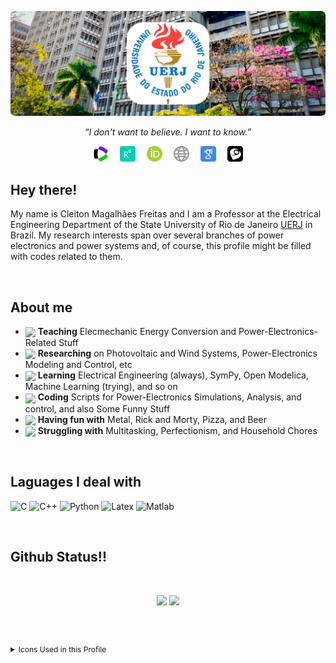 
[![Header](https://github.com/cleitoncmf/cleitoncmf/blob/master/Images/banner_uerj_2024_3.svg "Header")](http://www.eng.uerj.br/deptos/mostra_prof.php?id=338&print=1)




<!-- <p align="center">
  <i>“I don't want to believe. I want to know.”</i>

  <p align="center">
    <a href=https://www.researchgate.net/profile/Cleiton_Freitas alt="Research Gate"><img src=https://github.com/cleitoncmf/cleitoncmf/blob/master/Images/ResearchGate25x25.svg></a>
    <a href=https://www.mendeley.com/profiles/cleiton-freitas3/ alt="Mendeley"><img src=https://github.com/cleitoncmf/cleitoncmf/blob/master/Images/Mendeley25x25.svg></a>
    <a href=https://scholar.google.com.br/citations?user=Nq_YDvIAAAAJ&hl=pt-BR&oi=ao alt="Google Scholar"><img src=https://github.com/cleitoncmf/cleitoncmf/blob/master/Images/GoogleScholar25x25.svg></a>
    <a href=http://lattes.cnpq.br/8580465355265899 alt="Lattes"><img src=https://github.com/cleitoncmf/cleitoncmf/blob/master/Images/Lattes25x25.svg></a>
    <a href=https://publons.com/a/1561461/ alt="Publons"><img src=https://github.com/cleitoncmf/cleitoncmf/blob/master/Images/Publons25x25.svg></a>
    <a href=https://orcid.org/0000-0002-6300-0521 alt="Orcid"><img src=https://github.com/cleitoncmf/cleitoncmf/blob/master/Images/Orcid25x25.svg></a>
  </p>
</p> -->


<p align="center">
  <i>“I don't want to believe. I want to know.”</i>

  <p align="center">
    <a href=https://www.webofscience.com/wos/author/record/E-3893-2019 alt="Web of Science"><img src=https://github.com/cleitoncmf/cleitoncmf/blob/master/Images/symbols/Clarivate-icon.svg width="25"></a>
    <img src=https://github.com/cleitoncmf/cleitoncmf/blob/master/Images/symbols/blank.svg width="10">
    <a href=https://www.researchgate.net/profile/Cleiton_Freitas alt="Research Gate"><img src=https://github.com/cleitoncmf/cleitoncmf/blob/master/Images/symbols/researchgate-svgrepo-com.svg width="25"></a>
    <a><img src=https://github.com/cleitoncmf/cleitoncmf/blob/master/Images/symbols/blank.svg width="10"></a>
    <a href=https://orcid.org/0000-0002-6300-0521 alt="Orcid"><img src=https://github.com/cleitoncmf/cleitoncmf/blob/master/Images/symbols/orcid-svgrepo-com.svg width="25"></a>
    <a><img src=https://github.com/cleitoncmf/cleitoncmf/blob/master/Images/symbols/blank.svg width="10"></a>
    <a href=http://www.eng.uerj.br/deptos/mostra_prof.php?id=338 alt="Site"><img src=https://github.com/cleitoncmf/cleitoncmf/blob/master/Images/symbols/site-svgrepo-com.svg width="25"></a>
    <a><img src=https://github.com/cleitoncmf/cleitoncmf/blob/master/Images/symbols/blank.svg width="10"></a>
    <a href=https://scholar.google.com.br/citations?user=Nq_YDvIAAAAJ&hl=pt-BR&oi=ao alt="Google Scholar"><img src=https://github.com/cleitoncmf/cleitoncmf/blob/master/Images/symbols/google-scholar-svgrepo-com.svg width="25"></a>
    <a><img src=https://github.com/cleitoncmf/cleitoncmf/blob/master/Images/symbols/blank.svg width="10"></a>
    <a href=http://lattes.cnpq.br/8580465355265899 alt="Lattes"><img src=https://github.com/cleitoncmf/cleitoncmf/blob/master/Images/symbols/lattes_cmf.svg width="25"></a>    
  </p>
</p>

<!--

[![ResearchGate][1.2]][1] [![Mendeley][2.2]][2] [![Scholar][3.2]][3] [![Lattes][4.2]][4] [![Publons][5.2]][5] [![Orcid][6.2]][6]
 

[1]: https://www.researchgate.net/profile/Cleiton_Freitas

[2]: https://www.mendeley.com/profiles/cleiton-freitas3/ 

[3]: https://scholar.google.com.br/citations?user=Nq_YDvIAAAAJ&hl=pt-BR&oi=ao

[4]: http://lattes.cnpq.br/8580465355265899

[5]: https://publons.com/a/1561461/

[6]: https://orcid.org/0000-0002-6300-0521

[1.2]: https://github.com/cleitoncmf/cleitoncmf/blob/master/Images/ResearchGate25x25.svg (Research Gate)

[2.2]: https://github.com/cleitoncmf/cleitoncmf/blob/master/Images/Mendeley25x25.svg (Mendeley)

[3.2]: https://github.com/cleitoncmf/cleitoncmf/blob/master/Images/GoogleScholar25x25.svg (Google Scholar)

[4.2]: https://github.com/cleitoncmf/cleitoncmf/blob/master/Images/Lattes25x25.svg  (Lattes) 

[5.2]: https://github.com/cleitoncmf/cleitoncmf/blob/master/Images/Publons25x25.svg  (Publons) 

[6.2]: https://github.com/cleitoncmf/cleitoncmf/blob/master/Images/Orcid25x25.svg (Orcid)


-->

<!-- ### Hi there 👋 -->



<h2> Hey there!</h2>

My name is Cleiton Magalhães Freitas and I am a Professor at the Electrical Engineering Department of the State University of Rio de Janeiro [UERJ](https://www.uerj.br/) in Brazil. My research interests span over several branches of power electronics and power systems and, of course, this profile might be filled with codes related to them. 


<br />


<h2> About me </h2>

* <img height="32em" align="center" src="https://img.icons8.com/carbon-copy/100/000000/classroom.png"/> **Teaching** Elecmechanic Energy Conversion and Power-Electronics-Related Stuff
* <img height="32em" align="center" src="https://img.icons8.com/ios-filled/50/000000/science-application.png"/> **Researching** on Photovoltaic and Wind Systems, Power-Electronics Modeling and Control, etc
* <img height="32em" align="center" src="https://img.icons8.com/ios-filled/50/000000/open-book.png"/> **Learning** Electrical Engineering (always), SymPy, Open Modelica, Machine Learning (trying), and so on
* <img height="32em" align="center" src="https://img.icons8.com/ios-filled/50/000000/code.png"/> **Coding** Scripts for Power-Electronics Simulations, Analysis, and control, and also Some Funny Stuff
* <img height="32em" align="center" src="https://img.icons8.com/ios/50/000000/theme-park.png"/> **Having fun with** Metal, Rick and Morty, Pizza, and Beer
* <img height="32em" align="center" src="https://img.icons8.com/ios-filled/50/000000/effort.png"/> **Struggling with** Multitasking, Perfectionism, and Household Chores




<br />


<h2> Laguages I deal with </h2>

![C](https://img.shields.io/badge/-C-000000?style=plastic&logo=C&logoColor=lightgray)
![C++](https://img.shields.io/badge/-C++-000000?style=plastic&logo=C%2B%2B&logoColor=lightgray)
![Python](https://img.shields.io/badge/-Python-000000?style=plastic&logo=python&logoColor=lightgray)
![Latex](https://img.shields.io/badge/-LaTex-000000?style=plastic&logo=LaTex&logoColor=lightgray)
![Matlab](https://img.shields.io/badge/-Matlab-000000?style=plastic&logo=Mathworks&logoColor=lightgray)

<!-- https://simpleicons.org/ -->

<br />





<h2> Github Status!!</h2>

<br>

<p align = "center">
  <img height="180em" src = "https://github-readme-stats.vercel.app/api?username=cleitoncmf&show_icons=true&theme=dark&line_height=27&count_private=true">
  <img  height="180em"src = "https://github-readme-stats.vercel.app/api/top-langs/?username=cleitoncmf&hide=css,html,java&theme=dark&line_height=27&layout=compact&count_private=true&langs_count=6">
</p>

<br />



<h2>  </h2>
<details>
  <summary style="font-size:12px">Icons Used in this Profile</summary>
  <br>
  
  

  <a href="https://icons8.com/icon/rdOqayPH_0R7/sala-de-aula">Sala de aula icon by Icons8</a>

  <a href="https://icons8.com/icon/24767/aplicação-de-ciência">Aplicação de Ciência icon by Icons8</a>

  <a href="https://icons8.com/icon/38390/livro-aberto">Livro Aberto icon by Icons8</a>

  <a href="https://icons8.com/icon/7692/código">Código icon by Icons8</a>

  <a href="https://icons8.com/icon/56042/parque-temático">Parque temático icon by Icons8</a>

  <a href="https://icons8.com/icon/64470/esforço">Esforço icon by Icons8</a>

</details>
